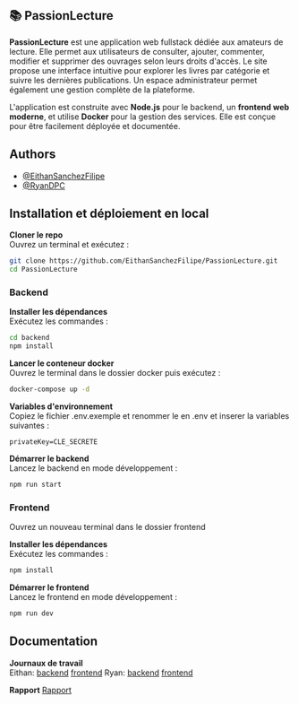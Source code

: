 ## 📚 PassionLecture

**PassionLecture** est une application web fullstack dédiée aux amateurs de lecture. Elle permet aux utilisateurs de consulter, ajouter, commenter, modifier et supprimer des ouvrages selon leurs droits d'accès. Le site propose une interface intuitive pour explorer les livres par catégorie et suivre les dernières publications. Un espace administrateur permet également une gestion complète de la plateforme.

L'application est construite avec **Node.js** pour le backend, un **frontend web moderne**, et utilise **Docker** pour la gestion des services. Elle est conçue pour être facilement déployée et documentée.

## Authors

- [@EithanSanchezFilipe](https://www.github.com/EithanSanchezFilipe)
- [@RyanDPC](https://www.github.com/RyanDPC)


## Installation et déploiement en local

**Cloner le repo**  
Ouvrez un terminal et exécutez :

```sh
git clone https://github.com/EithanSanchezFilipe/PassionLecture.git
cd PassionLecture
```
### Backend

**Installer les dépendances**  
   Exécutez les commandes :
   ```sh
   cd backend
   npm install
```
   **Lancer le conteneur docker**  
   Ouvrez le terminal dans le dossier docker puis exécutez :
   ```sh
   docker-compose up -d
   ```
   **Variables d'environnement**  
   Copiez le fichier .env.exemple et renommer le en .env et inserer la variables suivantes :
   ```
   privateKey=CLE_SECRETE
   ```

   **Démarrer le backend**  
   Lancez le backend en mode développement :
   ```sh
   npm run start
   ```

   ### Frontend
   Ouvrez un nouveau terminal dans le dossier frontend
   
   **Installer les dépendances**  
   Exécutez les commandes :
   ```sh
   npm install
```
   **Démarrer le frontend**  
   Lancez le frontend en mode développement :
   ```sh
   npm run dev
   ```
## Documentation
**Journaux de travail**  
Eithan: [backend](https://eduvaud-my.sharepoint.com/:x:/g/personal/pa78gum_eduvaud_ch/EXyTaG0eWktAltjx45jCM6sBtY5Tc4lE-WQMA7lrDXvYRw?e=YTKTRd)
        [frontend](https://eduvaud-my.sharepoint.com/:x:/g/personal/pa78gum_eduvaud_ch/ERL2Wfx928lEkkA_G_QemzoBPRPbZrMUtmDVgyzXTfVFwA?e=mBbCxf)
Ryan: [backend](https://eduvaud-my.sharepoint.com/:x:/g/personal/pa70iyc_eduvaud_ch/EatkGd8gbgJEvDbWn2eamcIBSZ9HPzXZIbhsjyqWFnkxqw?e=EX442t)
      [frontend](https://eduvaud-my.sharepoint.com/:x:/g/personal/pa70iyc_eduvaud_ch/EU7B2LwpNp9Ej0IDH7o7xTkB3yu-vN163RtLW6-LEcyBow?e=eM97Bk)

**Rapport**
[Rapport](https://github.com/EithanSanchezFilipe/PassionLecture/blob/main/rapport.md)

